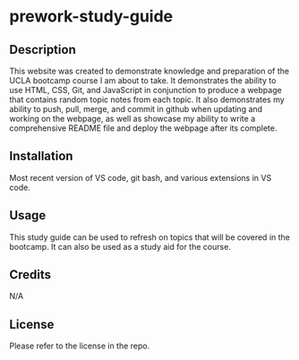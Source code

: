 # prework-study-guide

## Description

This website was created to demonstrate knowledge and preparation of the UCLA bootcamp course I am about to take. It demonstrates the ability to use HTML, CSS, Git, and JavaScript in conjunction to produce a webpage that contains random topic notes from each topic. It also demonstrates my ability to push, pull, merge, and commit in github when updating and working on the webpage, as well as showcase my ability to write a comprehensive README file and deploy the webpage after its complete. 

## Installation

Most recent version of VS code, git bash, and various extensions in VS code. 

## Usage

This study guide can be used to refresh on topics that will be covered in the bootcamp. It can also be used as a study aid for the course.

## Credits

N/A

## License

Please refer to the license in the repo.
